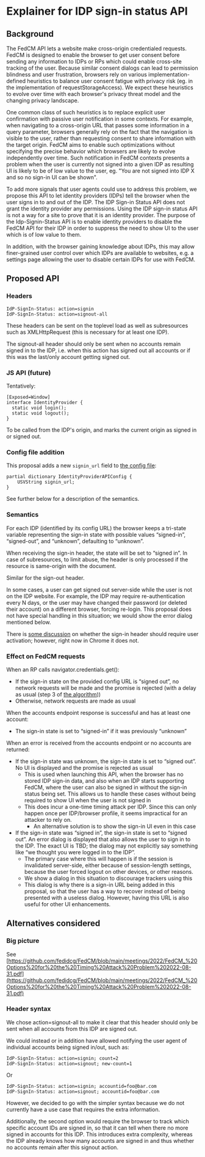 # Explainer for IDP sign-in status API

## Background

The FedCM API lets a website make cross-origin credentialed requests. FedCM is
designed to enable the browser to get user consent before sending any
information to IDPs or RPs which could enable cross-site tracking of the user.
Because similar consent dialogs can lead to permission blindness and user
frustration, browsers rely on various implementation-defined heuristics to
balance user consent fatigue with privacy risk (eg. in the implementation of
requestStorageAccess). We expect these heuristics to evolve over time with each
browser's privacy threat model and the changing privacy landscape.

One common class of such heuristics is to replace explicit user confirmation
with passive user notification in some contexts. For example, when navigating to
a cross-origin URL that passes some information in a query parameter, browsers
generally rely on the fact that the navigation is visible to the user, rather
than requesting consent to share information with the target origin. FedCM aims
to enable such optimizations without specifying the precise behavior which
browsers are likely to evolve independently over time. Such notification in
FedCM contexts presents a problem when the user is currently not signed into a
given IDP as resulting UI is likely to be of low value to the user, eg. "You are
not signed into IDP X and so no sign-in UI can be shown".

To add more signals that user agents could use to address this problem, we propose
this API to let identity providers (IDPs) tell the browser when the user signs
in to and out of the IDP. The IDP Sign-in Status API does not grant the identity
provider any permissions. Using the IDP sign-in status API is not a way for a
site to prove that it is an identity provider. The purpose of the
Idp-Signin-Status API is to enable identity providers to disable the FedCM API
for their IDP in order to suppress the need to show UI to the user which is of
low value to them.

In addition, with the browser gaining knowledge about IDPs, this may allow
finer-grained user control over which IDPs are available to websites, e.g. a
settings page allowing the user to disable certain IDPs for use with FedCM.


## Proposed API


### Headers

```
IdP-SignIn-Status: action=signin
IdP-SignIn-Status: action=signout-all
```

These headers can be sent on the toplevel load as well as subresources such as
XMLHttpRequest (this is necessary for at least one IDP).

The signout-all header should only be sent when no accounts remain signed in
to the IDP, i.e. when this action has signed out all accounts or if this
was the last/only account getting signed out.

### JS API (future)

Tentatively:

```
[Exposed=Window]
interface IdentityProvider {
  static void login();
  static void logout();
}
```

To be called from the IDP's origin, and marks the current origin as signed in or signed out.

### Config file addition

This proposal adds a new `signin_url` field to [the config file](https://fedidcg.github.io/FedCM/#dictdef-identityproviderapiconfig):


```
partial dictionary IdentityProviderAPIConfig {
	USVString signin_url;
}
```

See further below for a description of the semantics.


### Semantics

For each IDP (identified by its config URL) the browser keeps a tri-state
variable representing the sign-in state with possible values “signed-in”,
“signed-out”, and “unknown”, defaulting to “unknown”.

When receiving the sign-in header, the state will be set to “signed in”. In
case of subresources, to limit abuse, the header is only processed if the
resource is same-origin with the document.

Similar for the sign-out header.

In some cases, a user can get signed out server-side while the user is not on
the IDP website. For example, the IDP may require re-authentication every N
days, or the user may have changed their password (or deleted their account) on
a different browser, forcing re-login. This proposal does not have special
handling in this situation; we would show the error dialog mentioned below.

There is [some discussion](https://crbug.com/1381505) on whether the sign-in header should require user activation; however, right now in Chrome it does not.


### Effect on FedCM requests

When an RP calls navigator.credentials.get():

* If the sign-in state on the provided config URL is “signed out”, no
network requests will be made and the promise is rejected (with a delay
as usual (step 3 of
[the algorithm](https://fedidcg.github.io/FedCM/#dom-identitycredential-discoverfromexternalsource-slot)))
* Otherwise, network requests are made as usual

When the accounts endpoint response is successful and has at least one account:

* The sign-in state is set to “signed-in” if it was previously “unknown”


When an error is received from the accounts endpoint or no accounts are returned:

* If the sign-in state was unknown, the sign-in state is set to “signed out”. No UI is displayed and the promise is rejected as usual
    * This is used when launching this API, when the browser has no stored IDP sign-in data, and also when an IDP starts supporting FedCM, where the user can also be signed in without the sign-in status being set. This allows us to handle these cases without being required to show UI when the user is not signed in
    * This does incur a one-time timing attack per IDP. Since this can only happen once per IDP/browser profile, it seems impractical for an attacker to rely on.
        * An alternative solution is to show the sign-in UI even in this case
* If the sign-in state was “signed in”, the sign-in state is set to “signed out”. An error dialog is displayed that also allows the user to sign in to the IDP. The exact UI is TBD; the dialog may not explicitly say something like “we thought you were logged in to the IDP”.
    * The primary case where this will happen is if the session is invalidated server-side, either because of session-length settings, because the user forced logout on other devices, or other reasons.
    * We show a dialog in this situation to discourage trackers using this
    * This dialog is why there is a sign-in URL being added in this proposal, so that the user has a way to recover instead of being presented with a useless dialog. However, having this URL is also useful for other UI enhancements.


## Alternatives considered

### Big picture

See [https://github.com/fedidcg/FedCM/blob/main/meetings/2022/FedCM_%20Options%20for%20the%20Timing%20Attack%20Problem%202022-08-31.pdf](https://github.com/fedidcg/FedCM/blob/main/meetings/2022/FedCM_%20Options%20for%20the%20Timing%20Attack%20Problem%202022-08-31.pdf) 

### Header syntax

We chose action=signout-all to make it clear that this header should only be
sent when all accounts from this IDP are signed out.

We could instead or in addition have allowed notifying the user agent of
individual accounts being signed in/out, such as:

```
IdP-SignIn-Status: action=signin; count=2
IdP-SignIn-Status: action=signout; new-count=1
```

Or

```
IdP-SignIn-Status: action=signin; accountid=foo@bar.com
IdP-SignIn-Status: action=signout; accountid=foo@bar.com
```

However, we decided to go with the simpler syntax because we do not currently
have a use case that requires the extra information.

Additionally, the second option would require the browser to track which
specific account IDs are signed in, so that it can tell when there no
more signed in accounts for this IDP. This introduces extra complexity,
whereas the IDP already knows how many accounts are signed in and thus
whether no accounts remain after this signout action.
